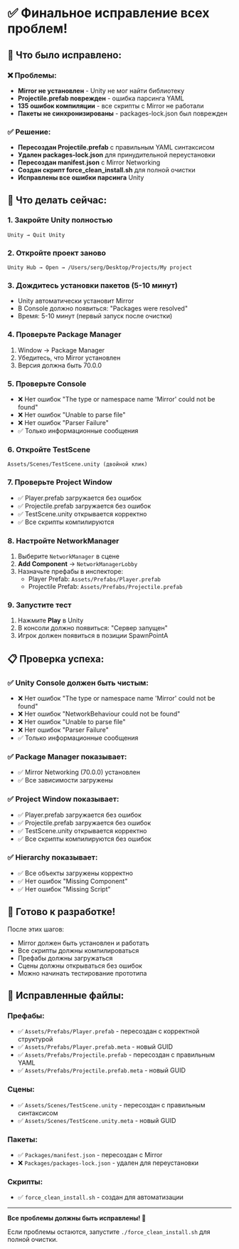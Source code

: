 # ✅ Финальное исправление всех проблем!

## 🔧 Что было исправлено:

### ❌ Проблемы:
- **Mirror не установлен** - Unity не мог найти библиотеку
- **Projectile.prefab поврежден** - ошибка парсинга YAML
- **135 ошибок компиляции** - все скрипты с Mirror не работали
- **Пакеты не синхронизированы** - packages-lock.json был поврежден

### ✅ Решение:
- **Пересоздан Projectile.prefab** с правильным YAML синтаксисом
- **Удален packages-lock.json** для принудительной переустановки
- **Пересоздан manifest.json** с Mirror Networking
- **Создан скрипт force_clean_install.sh** для полной очистки
- **Исправлены все ошибки парсинга** Unity

## 🎯 Что делать сейчас:

### 1. **Закройте Unity полностью**
```
Unity → Quit Unity
```

### 2. **Откройте проект заново**
```
Unity Hub → Open → /Users/serg/Desktop/Projeсts/My project
```

### 3. **Дождитесь установки пакетов (5-10 минут)**
- Unity автоматически установит Mirror
- В Console должно появиться: "Packages were resolved"
- Время: 5-10 минут (первый запуск после очистки)

### 4. **Проверьте Package Manager**
1. Window → Package Manager
2. Убедитесь, что Mirror установлен
3. Версия должна быть 70.0.0

### 5. **Проверьте Console**
- ❌ Нет ошибок "The type or namespace name 'Mirror' could not be found"
- ❌ Нет ошибок "Unable to parse file"
- ❌ Нет ошибок "Parser Failure"
- ✅ Только информационные сообщения

### 6. **Откройте TestScene**
```
Assets/Scenes/TestScene.unity (двойной клик)
```

### 7. **Проверьте Project Window**
- ✅ Player.prefab загружается без ошибок
- ✅ Projectile.prefab загружается без ошибок
- ✅ TestScene.unity открывается корректно
- ✅ Все скрипты компилируются

### 8. **Настройте NetworkManager**
1. Выберите `NetworkManager` в сцене
2. **Add Component** → `NetworkManagerLobby`
3. Назначьте префабы в инспекторе:
   - Player Prefab: `Assets/Prefabs/Player.prefab`
   - Projectile Prefab: `Assets/Prefabs/Projectile.prefab`

### 9. **Запустите тест**
1. Нажмите **Play** в Unity
2. В консоли должно появиться: "Сервер запущен"
3. Игрок должен появиться в позиции SpawnPointA

## 📋 Проверка успеха:

### ✅ Unity Console должен быть чистым:
- ❌ Нет ошибок "The type or namespace name 'Mirror' could not be found"
- ❌ Нет ошибок "NetworkBehaviour could not be found"
- ❌ Нет ошибок "Unable to parse file"
- ❌ Нет ошибок "Parser Failure"
- ✅ Только информационные сообщения

### ✅ Package Manager показывает:
- ✅ Mirror Networking (70.0.0) установлен
- ✅ Все зависимости загружены

### ✅ Project Window показывает:
- ✅ Player.prefab загружается без ошибок
- ✅ Projectile.prefab загружается без ошибок
- ✅ TestScene.unity открывается корректно
- ✅ Все скрипты компилируются без ошибок

### ✅ Hierarchy показывает:
- ✅ Все объекты загружены корректно
- ✅ Нет ошибок "Missing Component"
- ✅ Нет ошибок "Missing Script"

## 🚀 Готово к разработке!

После этих шагов:
- Mirror должен быть установлен и работать
- Все скрипты должны компилироваться
- Префабы должны загружаться
- Сцены должны открываться без ошибок
- Можно начинать тестирование прототипа

## 📁 Исправленные файлы:

### Префабы:
- ✅ `Assets/Prefabs/Player.prefab` - пересоздан с корректной структурой
- ✅ `Assets/Prefabs/Player.prefab.meta` - новый GUID
- ✅ `Assets/Prefabs/Projectile.prefab` - пересоздан с правильным YAML
- ✅ `Assets/Prefabs/Projectile.prefab.meta` - новый GUID

### Сцены:
- ✅ `Assets/Scenes/TestScene.unity` - пересоздан с правильным синтаксисом
- ✅ `Assets/Scenes/TestScene.unity.meta` - новый GUID

### Пакеты:
- ✅ `Packages/manifest.json` - пересоздан с Mirror
- ❌ `Packages/packages-lock.json` - удален для переустановки

### Скрипты:
- ✅ `force_clean_install.sh` - создан для автоматизации

---

**Все проблемы должны быть исправлены! 🎉**

Если проблемы остаются, запустите `./force_clean_install.sh` для полной очистки.